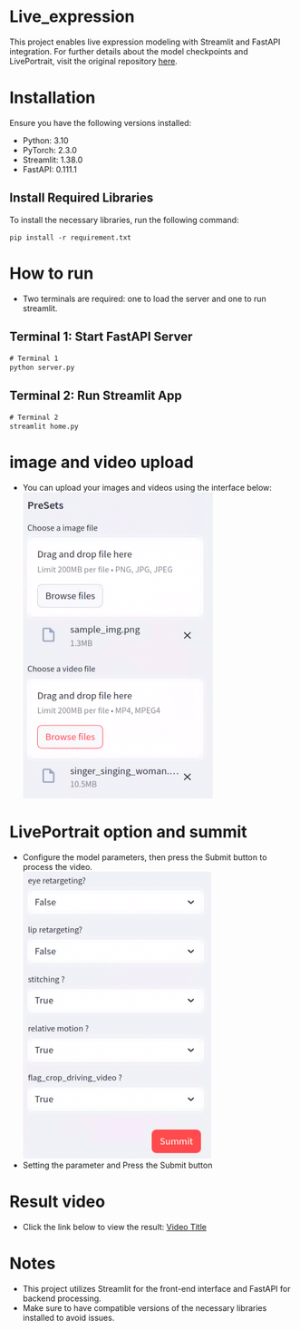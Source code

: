 # Live_expression
This project enables live expression modeling with Streamlit and FastAPI integration. For further details about the model checkpoints and LivePortrait, visit the original repository [here](https://github.com/KwaiVGI/LivePortrait).

# Installation
Ensure you have the following versions installed:
- Python: 3.10
- PyTorch: 2.3.0
- Streamlit: 1.38.0
- FastAPI: 0.111.1

## Install Required Libraries
To install the necessary libraries, run the following command:
```
pip install -r requirement.txt
```

# How to run
- Two terminals are required: one to load the server and one to run streamlit.
## Terminal 1: Start FastAPI Server
```
# Terminal 1
python server.py
```
## Terminal 2: Run Streamlit App
```
# Terminal 2
streamlit home.py
```

# image and video upload
- You can upload your images and videos using the interface below:
![image](./readme_img/upload.png)

# LivePortrait option and summit
- Configure the model parameters, then press the Submit button to process the video.<br>
![image](./readme_img/option.png)
- Setting the parameter and Press the Submit button

# Result video
- Click the link below to view the result:
[Video Title](./results/sample_img--singer_singing_woman_concat.mp4)


# Notes
- This project utilizes Streamlit for the front-end interface and FastAPI for backend processing.
- Make sure to have compatible versions of the necessary libraries installed to avoid issues.
